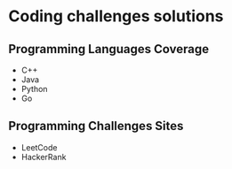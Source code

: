# Coding challenges solutions

## Programming Languages Coverage
- C++
- Java
- Python
- Go

## Programming Challenges Sites
- LeetCode
- HackerRank
